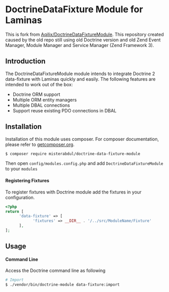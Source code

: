 # DoctrineDataFixture Module for Laminas

This is fork from [Aqilix/DoctrineDataFixtureModule](https://github.com/aqilix/DoctrineDataFixtureModule). This repository created caused by the old repo still using old Doctrine version and old Zend Event Manager, Module Manager and Service Manager (Zend Framework 3).

## Introduction

The DoctrineDataFixtureModule module intends to integrate Doctrine 2 data-fixture with Laminas quickly
and easily. The following features are intended to work out of the box:

- Doctrine ORM support
- Multiple ORM entity managers
- Multiple DBAL connections
- Support reuse existing PDO connections in DBAL

## Installation

Installation of this module uses composer. For composer documentation, please refer to
[getcomposer.org](http://getcomposer.org/).

```sh
$ composer require misterabdul/doctrine-data-fixture-module
```

Then open `config/modules.config.php` and add `DoctrineDataFixtureModule` to your `modules`

#### Registering Fixtures

To register fixtures with Doctrine module add the fixtures in your configuration.

```php
<?php
return [
      'data-fixture' => [
            'fixtures' => __DIR__ . '/../src/ModuleName/Fixture'
      ],
];
```

## Usage

#### Command Line

Access the Doctrine command line as following

```sh
# Import
$ ./vendor/bin/doctrine-module data-fixture:import 
```

